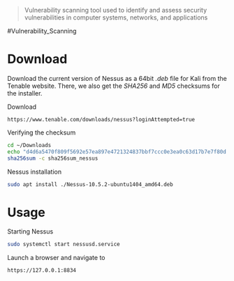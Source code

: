 > Vulnerability scanning tool used to identify and assess security vulnerabilities in computer systems, networks, and applications


#Vulnerability_Scanning

# Download

Download the current version of Nessus as a 64bit _.deb_ file for Kali from the Tenable website.
There, we also get the _SHA256_ and _MD5_ checksums for the installer.

Download
```
https://www.tenable.com/downloads/nessus?loginAttempted=true
```

Verifying the checksum
```bash
cd ~/Downloads
echo "d4d6a5470f809f5692e57ea897e4721324837bbf7ccc0e3ea0c63d17b7e7f80d Nessus-10.5.2-ubuntu1404_amd64.deb" > sha256sum_nessus
sha256sum -c sha256sum_nessus
```

Nessus installation
```bash
sudo apt install ./Nessus-10.5.2-ubuntu1404_amd64.deb 
```

# Usage

Starting Nessus
```bash
sudo systemctl start nessusd.service
```

Launch a browser and navigate to 
```
https://127.0.0.1:8834
```
